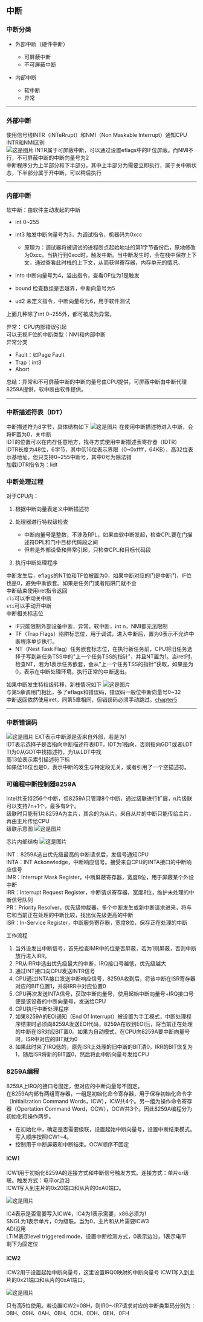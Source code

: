 ## 中断
### 中断分类
+ 外部中断（硬件中断）
    
    + 可屏蔽中断
    + 不可屏蔽中断
+ 内部中断

    + 软中断
    + 异常 

---

### 外部中断

使用信号线INTR（INTeRrupt）和NMI（Non Maskable Interrupt）通知CPU  
INTR和NMI区别  
![这是图片](../imgs/chapter7/001.png "INTR和NMI")
INTR属于可屏蔽中断，可以通过设置eflags中的IF位屏蔽。而NMI不行，不可屏蔽中断的中断向量号为2  
中断程序分为上半部分和下半部分。其中上半部分为需要立即执行，属于关中断状态，下半部分属于开中断，可以稍后执行

---

### 内部中断

软中断：由软件主动发起的中断  

+ int 0~255
+ int3 触发中断向量号为3，为调试指令，机器码为0xcc 
    
    + 原理为：调试器将被调试的进程断点起始地址的第1字节备份后，原地修改为0xcc。当执行到0xcc时，触发中断。当中断发生时，会在栈中保存上下文，通过查看此时栈的上下文，从而获得寄存器，内存单元的情况。

+ into 中断向量号为4，溢出指令，查看OF位为1是触发
+ bound 检查数组是否越界，中断向量号为5
+ ud2 未定义指令，中断向量号为6，用于软件测试  

上面几种除了int 0~255外，都可被成为异常。

异常： CPU内部错误引起  
可以无视IF位的中断类型：NMI和内部中断  
异常分类

+ Fault：如Page Fault
+ Trap：int3
+ Abort

总结：异常和不可屏蔽中断的中断向量号由CPU提供，可屏蔽中断由中断代理8259A提供，软中断由软件提供。

---

### 中断描述符表（IDT）

中断描述符为8字节，具体结构如下
![这是图片](../imgs/chapter7/002.png "中断门")
在使用中断描述符进入中断，会将IF置为0，关中断  
IDT的位置可以在内存任意地方，找寻方式使用中断描述表寄存器（IDTR）  
IDTR长度为48位，6字节，其中低16位表示界限（0~0xffff，64KB），高32位表示基地址，但只支持0~255中断号，其中0号为除法错  
加载IDTR指令为：lidt

### 中断处理过程
对于CPU内：

1. 根据中断向量表定义中断描述符
2. 处理器进行特权级检查
    
    + 中断向量号是整数，不涉及RPL，如果由软中断发起，检查CPL要在门描述符DPL和门中目标代码段之间
    + 但若是外部设备和异常引起，只检查CPL和目标代码段
3. 执行中断处理程序

中断发生后，eflags的NT位和TF位被置为0，如果中断对应的门是中断门，IF位也是0，避免中断嵌套。如果是任务门或者陷阱门就不会  
中断结束使用iret指令返回  
`cli`可以手动关中断  
`sti`可以手动开中断  
中断相关标志位

+ IF只能限制外部设备中断，异常，软中断，int n，NMI都无法限制
+ TF（Trap Flags）陷阱标志位，用于调试，进入中断后，置为0表示不允许中断程序单步执行。
+ NT（Nest Task Flag）任务嵌套标志位，在执行新任务前，CPU将旧任务选择子写到新任务TSS中的"上一个任务TSS的指针"，并且NT置为1。当iret时，检查NT，若为1表示任务嵌套，会从"上一个任务TSS的指针"获取，如果是为0，表示在中断处理环境，执行正常的中断退出。

如果中断发生特权级转移，新栈情况如下
![这是图片](../imgs/chapter6/001.png "栈")  
与第5章调用门相比，多了eflags和错误码，错误码一般位中断向量号0~32  
中断返回依然使用iret，同第5章相同，但错误码必须手动跳过。[chapter5](../chapter5/README.md)

---

### 中断错误码
![这是图片](../imgs/chapter6/002.png "中断错误码")
EXT表示中断源是否来自外部，若是为1  
IDT表示选择子是否指向中断描述符表IDT，IDT为1指向，否则指向GDT或者LDT  
TI为0从GDT中找描述符，为1从LDT中找  
高13位表示索引描述符下标  
如果低16位也是0，表示中断的发生与特定段无关，或者引用了一个空描述符。

### 可编程中断控制器8259A
Intel共支持256个中断，但8259A只管理8个中断，通过级联进行扩展，n片级联可以支持7n+1个，最多有9个。  
级联时只能有1片8259A为主片，其余的为从片。来自从片的中断只能传给主片，再由主片传给CPU  
级联示意图 
![这是图片](../imgs/chapter6/003.png "中断错误码")  

芯片内部结构
![这是图片](../imgs/chapter6/004.png "中断错误码")

INT：8259A选出优先级最高的中断请求后，发信号通知CPU  
INTA：INT Ackonwledge，中断响应信号。接受来自CPU的INTA接口的中断响应信号  
IMR：Interrupt Mask Register，中断屏蔽寄存器，宽度8位，用于屏蔽某个外设中断  
IRR：Interrupt Request Register，中断请求寄存器，宽度8位，维护未处理的中断信号队列  
PR：Priority Resolver，优先级仲裁器，多个中断发生或新中断请求进来，将与它和当前正在处理的中断比较，找出优先级更高的中断  
ISR：In-Service Register，中断服务寄存器，宽度8位，保存正在处理的中断  

工作流程

1. 当外设发出中断信号，首先检查IMR中的位是否屏蔽，若为1则屏蔽，否则中断放行进入IRR。
2. PR从IRR中选出优先级最大的中断，IRQ接口号越低，优先级越大
3. 通过INT接口向CPU发送INTR信号
4. CPU通过INTA接口发送中断响应信号，8259A收到后，将该中断在ISR寄存器对应的BIT位置1，并将IRR中对应位置0
5. CPU再次发送INTA信号，获取中断向量号，使用起始中断向量号+IRQ接口号便是该设备的中断向量号，发送给CPU
6. CPU执行中断处理程序
7. 如果8259A的EOI通知（End Of Interrupt）被设置为手工模式，中断处理程序结束时必须向8259A发送EOI代码，8259A在收到EOI后，将当前正在处理的中断在ISR对应BIT置0。如果为自动模式，在CPU向8259A要中断向量号时，ISR中对应的BIT就为0
8. 如果此时来了IRQ低的，原先ISR上处理的旧中断的BIT清0，IRR的BIT恢复为1，随后ISR将新的BIT置0，然后将此中断向量号发给CPU

### 8259A编程
8259A上IRQ的接口号固定，但对应的中断向量号不固定。  
在8259A内部有两组寄存器，一组是初始化命令寄存器，用于保存初始化命令字（Initialization Command Words，ICW），ICW共4个。另一组为操作命令寄存器（Opertation Command Word，OCW），OCW共3个。因此8259A编程分为初始化和操作两步。

+ 在初始化中，确定是否需要级联，设置起始中断向量号，设置中断结束模式。写入顺序按照ICW1~4。
+ 控制用于中断屏蔽和中断结束。OCW顺序不固定

#### ICW1

ICW1用于初始化8259A的连接方式和中断信号触发方式。连接方式：单片or级联。触发方式：电平or边沿  
ICW1写入到主片的0x20端口和从片的0xA0端口。

![这是图片](../imgs/chapter6/005.png "ICW1")

IC4表示是否需要写入ICW4，IC4为1表示需要，x86必须为1  
SNGL为1表示单片，0为级联。当为0，主片和从片需要ICW3  
ADI没用  
LTIM表示level triggered mode，设置中断检测方式，0表示边沿，1表示电平  
剩下为固定位  

#### ICW2
ICW2用于设置起始中断向量号，这里设置IRQ0映射的中断向量号
ICW1写入到主片的0x21端口和从片的0xA1端口。

![这是图片](../imgs/chapter6/006.png "ICW2")

只有高5位使用。若设置ICW2=08H，则IR0～IR7请求对应的中断类型码分别为：08H、09H、0AH、0BH、0CH、0DH、0EH、0FH